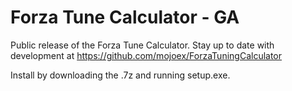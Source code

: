 # Forza Tune Calculator - GA

Public release of the Forza Tune Calculator.
Stay up to date with development at https://github.com/mojoex/ForzaTuningCalculator

Install by downloading the .7z and running setup.exe.